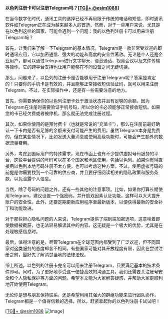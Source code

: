 **以色列注册卡可以注册Telegram吗？[[TG💪+ @esim1088](https://t.me/s/esim1088)]**

在当今数字化时代，通讯工具的选择已经不再局限于传统的电话和短信，即时通讯软件如Telegram正在成为越来越多人的首选。然而，对于一些用户来说，尤其是在以色列这样的国家，可能会遇到一个问题：我的以色列注册卡可以用来注册Telegram吗？

首先，让我们来了解一下Telegram的基本情况。Telegram是一款非常受欢迎的即时通讯应用，它以加密通信、强大的功能和高度的安全性著称。无论是个人还是企业用户，都可以通过Telegram进行文字聊天、语音通话、视频会议以及文件传输等操作。它的跨平台支持也让用户能够在不同设备之间无缝切换。

那么，问题来了，以色列的注册卡是否能够用于注册Telegram呢？答案是肯定的！只要你的手机卡是有效的，并且能够正常接收短信验证码，就可以用来注册Telegram。不过，在实际操作中，还是有一些需要注意的地方。

首先，你需要确保你的以色列注册卡处于激活状态并且有足够的余额。因为Telegram在注册时需要验证手机号码，所以你的卡必须能够正常接收短信。如果您的卡已经欠费或者被停机，那么就无法完成注册过程。

其次，如果你使用的是预付费卡（也就是常说的“充值卡”），那么在注册前最好确认一下卡内是否有足够的余额来支付可能产生的费用。虽然Telegram本身是免费的，但在某些情况下，比如发送大量消息或使用高级功能时，可能会产生额外的数据流量费用。

另外，考虑到国际用户的特殊需求，现在市面上也有不少提供虚拟号码服务的平台，这些平台提供的号码可以在多个国家和地区使用，包括以色列。如果你觉得直接用以色列本地号码注册不太方便，也可以考虑这种方案。不过，使用虚拟号码的前提是你需要找到一个可靠的供应商，并且要仔细阅读相关的隐私政策和服务条款，以免泄露个人信息。

当然，除了号码的问题之外，还有一些其他的注意事项。比如，如果你打算长期使用Telegram，建议设置一个强密码，并开启双因素认证功能，这样可以大大提升账户的安全性。此外，还要定期更新应用程序至最新版本，以便获得最新的安全补丁和功能改进。

对于那些担心隐私问题的人来说，Telegram提供了端到端加密选项，这意味着即使数据被截获，也无法轻易解读其中的内容。这无疑是一个极大的优势，尤其是在处理敏感信息时。

最后，值得注意的是，尽管Telegram在全球范围内都受到了广泛欢迎，但不同国家对这类服务的态度却各不相同。有些国家可能对其开放程度有限，因此在尝试注册之前，最好先了解清楚当地的法律法规。

综上所述，以色列的注册卡完全可以用来注册Telegram，只要满足基本的技术条件即可。同时，为了更好地享受这一便捷高效的沟通工具，我们还需要关注账号安全和个人隐私保护等方面的问题。希望本文能为大家解答疑惑，并帮助大家更顺利地开始使用Telegram。

无论你是想与朋友保持联系，还是希望利用其强大的群组功能来进行团队协作，Telegram都是一个值得信赖的选择。所以，赶紧拿起你的以色列注册卡试试吧！

[[TG💪+ @esim1088](https://t.me/s/esim1088) ![Image](https://i.postimg.cc/4NQfJmqS/Snipaste-2025-05-13-00-14-12.png)]